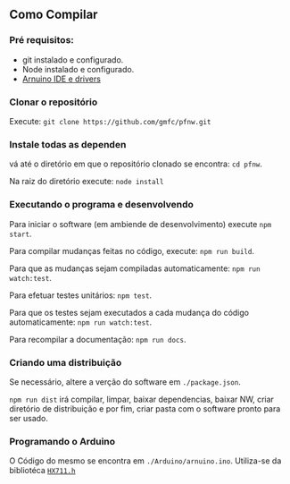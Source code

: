 ## Como Compilar

### Pré requisitos:

* git instalado e configurado.
* Node instalado e configurado.
* [Arnuino IDE e drivers](https://www.arduino.cc/en/Main/Software)

### Clonar o repositório

Execute:
`git clone https://github.com/gmfc/pfnw.git`

### Instale todas as dependen
vá até o diretório em que o repositório clonado se encontra: `cd pfnw`.

Na raiz do diretório execute:
`node install`

### Executando o programa e desenvolvendo
Para iniciar o software (em ambiende de desenvolvimento) execute `npm start`.

Para compilar mudanças feitas no código, execute: `npm run build`.

Para que as mudanças sejam compiladas automaticamente: `npm run watch:test`.

Para efetuar testes unitários: `npm test`.

Para que os testes sejam executados a cada mudança do código automaticamente: `npm run watch:test`.

Para recompilar a documentação: `npm run docs`.

### Criando uma distribuição
Se necessário, altere a verção do software em `./package.json`.

`npm run dist` irá compilar, limpar, baixar dependencias, baixar NW, criar diretório de distribuição e por fim, criar pasta com o software pronto para ser usado.

### Programando o Arduino
O Código do mesmo se encontra em `./Arduino/arnuino.ino`.
Utiliza-se da bibliotéca [`HX711.h`](https://github.com/bogde/HX711)
